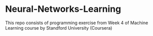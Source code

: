 # Neural-Networks-Learning
This repo consists of programming exercise from Week 4 of Machine Learning course by Standford University (Coursera)
